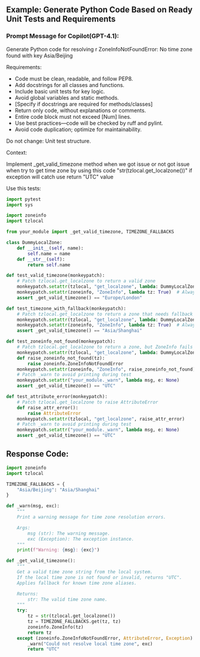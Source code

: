 ## Example: Generate Python Code Based on Ready Unit Tests and Requirements


### Prompt Message for Copilot(GPT-4.1):
Generate Python code for resolving r ZoneInfoNotFoundError: No time zone found with key Asia/Beijing

Requirements:

- Code must be clean, readable, and follow PEP8.
- Add docstrings for all classes and functions.
- Include basic unit tests for key logic.
- Avoid global variables and static methods.
- [Specify if docstrings are required for methods/classes]
- Return only code, without explanations or comments.
- Entire code block must not exceed [Num] lines.
- Use best practices—code will be checked by ruff and pylint.
- Avoid code duplication; optimize for maintainability.

Do not change:
Unit test structure.

Context:

Implement _get_valid_timezone method
when we got issue or not got issue when try to get time zone
by using this code "str(tzlocal.get_localzone())"
if exception will catch use return "UTC" value

Use this tests:
```python
import pytest
import sys

import zoneinfo
import tzlocal

from your_module import _get_valid_timezone, TIMEZONE_FALLBACKS

class DummyLocalZone:
    def __init__(self, name):
        self.name = name
    def __str__(self):
        return self.name

def test_valid_timezone(monkeypatch):
    # Patch tzlocal.get_localzone to return a valid zone
    monkeypatch.setattr(tzlocal, "get_localzone", lambda: DummyLocalZone("Europe/London"))
    monkeypatch.setattr(zoneinfo, "ZoneInfo", lambda tz: True)  # Always succeeds
    assert _get_valid_timezone() == "Europe/London"

def test_timezone_with_fallback(monkeypatch):
    # Patch tzlocal.get_localzone to return a zone that needs fallback
    monkeypatch.setattr(tzlocal, "get_localzone", lambda: DummyLocalZone("Asia/Beijing"))
    monkeypatch.setattr(zoneinfo, "ZoneInfo", lambda tz: True)  # Always succeeds
    assert _get_valid_timezone() == "Asia/Shanghai"

def test_zoneinfo_not_found(monkeypatch):
    # Patch tzlocal.get_localzone to return a zone, but ZoneInfo fails
    monkeypatch.setattr(tzlocal, "get_localzone", lambda: DummyLocalZone("Europe/Atlantis"))
    def raise_zoneinfo_not_found(tz):
        raise zoneinfo.ZoneInfoNotFoundError
    monkeypatch.setattr(zoneinfo, "ZoneInfo", raise_zoneinfo_not_found)
    # Patch _warn to avoid printing during test
    monkeypatch.setattr("your_module._warn", lambda msg, e: None)
    assert _get_valid_timezone() == "UTC"

def test_attribute_error(monkeypatch):
    # Patch tzlocal.get_localzone to raise AttributeError
    def raise_attr_error():
        raise AttributeError
    monkeypatch.setattr(tzlocal, "get_localzone", raise_attr_error)
    # Patch _warn to avoid printing during test
    monkeypatch.setattr("your_module._warn", lambda msg, e: None)
    assert _get_valid_timezone() == "UTC"
```

## Response Code:

```python
import zoneinfo
import tzlocal

TIMEZONE_FALLBACKS = {
    "Asia/Beijing": "Asia/Shanghai"
}

def _warn(msg, exc):
    """
    Print a warning message for time zone resolution errors.

    Args:
        msg (str): The warning message.
        exc (Exception): The exception instance.
    """
    print(f"Warning: {msg}: {exc}")

def _get_valid_timezone():
    """
    Get a valid time zone string from the local system.
    If the local time zone is not found or invalid, returns "UTC".
    Applies fallback for known time zone aliases.

    Returns:
        str: The valid time zone name.
    """
    try:
        tz = str(tzlocal.get_localzone())
        tz = TIMEZONE_FALLBACKS.get(tz, tz)
        zoneinfo.ZoneInfo(tz)
        return tz
    except (zoneinfo.ZoneInfoNotFoundError, AttributeError, Exception) as exc:
        _warn("Could not resolve local time zone", exc)
        return "UTC"
```